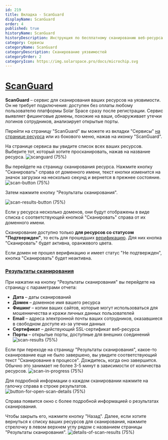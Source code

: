 ```yaml
---
id: 219
title: Вкладка - ScanGuard
displayName: ScanGuard
order: 4
published: true
historyName: ScanGuard
historyDescription: Инструкция по бесплатному сканированию веб-ресурса для выявления фишинговых доменов, открытых портов и утечек логинов
category: Сервисы
categoryName: ScanGuard
categoryDescription: Сканирование уязвимостей
categoryOrder: 2
categoryIcon: https://img.solarspace.pro/docs/microchip.svg
---
```


# [ScanGuard](scanguard)

**ScanGuard** – сервис для сканирования ваших ресурсов на уязвимости. Он не требует подключения: доступен без оплаты любому пользователю платформы Solar Space сразу после регистрации. Сервис выявляет фишинговые домены, похожие на ваши, обнаруживает утечки логинов сотрудников, анализирует открытые порты.  

Перейти на страницу "ScanGuard" вы можете из вкладки "Сервисы" [на странице ресурса]([248]) или из бокового меню, нажав на иконку "ScanGuard".  

На странице сервиса вы увидите список всех ваших ресурсов. Выберите тот, который хотите просканировать, нажав на название ресурса.
![scanguard (75%)](https://img.solarspace.pro/docs/field-scanguard.jpg "ScanGuard")

Вы перейдете на страницу сканирования ресурса. Нажмите кнопку "Сканировать" справа от доменного имени, текст кнопки изменится на значок загрузки на несколько секунд и вернется в прежнее состояние.
![scan-button (75%)](https://img.solarspace.pro/docs/field2-button-scanguard.jpg "кнопка Сканировать")

Затем нажмите кнопку "Результаты сканирования".

![scan-results-button (75%)](https://img.solarspace.pro/docs/scan-results-button.jpg "кнопка 'Результаты сканирования'")

Если у ресурса несколько доменов, они будут отображены в виде списка с соответствующей кнопкой "Сканировать" справа от их доменного имени.

Сканирование доступно только **для ресурсов со статусом "Подтвержден"**, то есть для прошедших [верификацию]([206]). Для них кнопка "Сканировать" будет активна, оранжевого цвета.

Если домен не прошел верификацию и имеет статус "Не подтвержден", кнопка "Сканировать" будет неактивна.

### [Результаты сканирования](scan-results)

При нажатии на кнопку "Результаты сканирования" вы перейдете на страницу с параметрами отчета:
- **Дата** – даты сканирований
- **Домен** – доменное имя вашего ресурса
- **Фишинг** – копии ваших сайтов, которые могут использоваться для мошенничества и кражи личных данных пользователей
- **Email** –  адреса электронной почты ваших сотрудников, оказавшиеся в свободном доступе из-за утечки данных
- **Сертификат** – действующий SSL-сертификат веб-ресурса
- **Порты** – открытые порты, доступные для внешних соединений  
![scan-results (75%)](https://img.solarspace.pro/docs/scan-results-scanguard.jpg "результаты сканирования")

Если при переходе на страницу "Результаты сканирования", какое-то сканирование еще не было завершено, вы увидите соответствующий текст "Сканирование в процессе". Дождитесь, когда оно завершится. Обычно это занимает не более 3-5 минут в зависимости от количества ресурсов.
![scan-in-progress (75%)](https://img.solarspace.pro/docs/scan-in-process-scanguard.jpg "Сканирование в процессе")

Для подробной информации о каждом сканировании нажмите на галочку справа в строке результатов.
![button-for-open-scan-details (75%)](https://img.solarspace.pro/docs/button-for-open-details-scan-scanguard.jpg "Подробная информация о результате сканирования")

Справа появится окно с более подробной информацией о результатах сканирования.

Чтобы закрыть его, нажмите кнопку "Назад". Далее, если хотите вернуться к списку ваших ресурсов для сканирования, нажмите стрелочку в левом верхнем углу рядом с названием страницы "Результаты сканирования".
![details-of-scan-results (75%)](https://img.solarspace.pro/docs/details-scan-results-scanguard.jpg "Детальный результат сканирования")